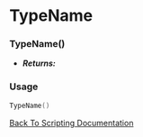 # TypeName

### TypeName()
- ***Returns:*** 

### Usage

```Lua
TypeName()
```


[Back To Scripting Documentation](../README.md)
